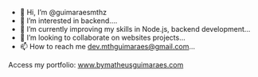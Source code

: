 - 👋 Hi, I’m @guimaraesmthz
- 👀 I’m interested in backend....
- 🌱 I’m currently improving my skills in Node.js, backend development...
- 🤖 I’m looking to collaborate on websites projects...
- 📫 How to reach me dev.mthguimaraes@gmail.com...

Access my portfolio: www.bymatheusguimaraes.com

<!---
guimaraesmthz/guimaraesmthz is a ✨ special ✨ repository because its `README.md` (this file) appears on your GitHub profile.
You can click the Preview link to take a look at your changes.
--->
